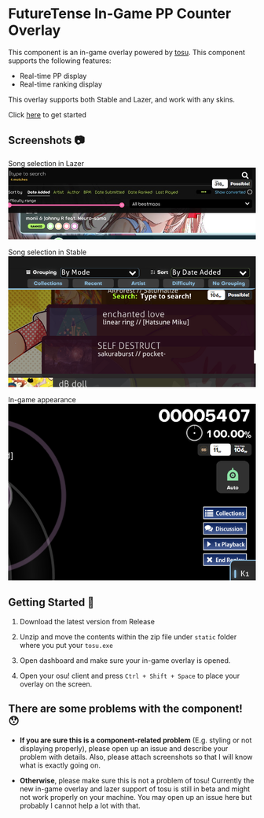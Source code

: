 # FutureTense In-Game PP Counter Overlay

This component is an in-game overlay powered by [tosu](https://github.com/tosuapp/tosu). This component supports the following features:

- Real-time PP display
- Real-time ranking display

This overlay supports both Stable and Lazer, and work with any skins.

Click [here](#getting-started-🚀) to get started

## Screenshots 📷
Song selection in Lazer
![Appearance In Lazer](./1.png)

Song selection in Stable
![Appearance In Stable](./2.png)

In-game appearance
![In-game](./3.png)

## Getting Started 🚀

1. Download the latest version from Release

2. Unzip and move the contents within the zip file under `static` folder where you put your `tosu.exe`

3. Open dashboard and make sure your in-game overlay is opened.

4. Open your osu! client and press `Ctrl + Shift + Space` to place your overlay on the screen.

## There are some problems with the component! 😯

- **If you are sure this is a component-related problem** (E.g. styling or not displaying properly), please open up an issue and describe your problem with details. Also, please attach screenshots so that I will know what is exactly going on.

- **Otherwise**, please make sure this is not a problem of tosu! Currently the new in-game overlay and lazer support of tosu is still in beta and might not work properly on your machine. You may open up an issue here but probably I cannot help a lot with that.